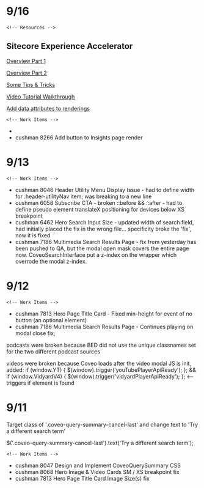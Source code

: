 # 9/16

`<!-- Resources -->`

## Sitecore Experience Accelerator

[Overview Part 1](https://www.velir.com/blog/2017/10/16/tour-sitecore-experience-accelerator-sxa-part-1)

[Overview Part 2](https://www.velir.com/blog/2017/10/16/tour-sitecore-experience-accelerator-sxa-part-2)

[Some Tips & Tricks](https://www.sidewalk.be/articles/the-sitecore-sxa-journey-discover-tips-and-tricks-when-implementing-an-sxa-website)

[Video Tutorial Walkthrough](https://www.reddit.com/r/sitecore/comments/bdihvd/sitecore_sxa_tutorials_sxa_1_8_full_site_step_by/)

[Add data attributes to renderings](http://blog.martinmiles.net/post/how-to-add-id-and-data-attributes-to-a-rendering-variant-in-sxa)

`<!-- Work Items -->`

* 
* cushman 8266 Add button to Insights page render

# 9/13

`<!-- Work Items -->`

* cushman 8046 Header Utility Menu Display Issue - had to define width for .header-utilityNav item; was breaking to a new line
* cushman 6058 Subscribe CTA - broken ::before && ::after - had to define pseudo element translateX positioning for devices below XS breakpoint
* cushman 6462 Hero Search Input Size - updated width of search field, had initially placed the fix in the wrong file... specificity broke the 'fix', now it is fixed
* cushman 7186 Multimedia Search Results Page - fix from yesterday has been pushed to QA, but the modal open mask covers the entire page now. CoveoSearchInterface put a z-index on the wrapper which overrode the modal z-index.

# 9/12

`<!-- Work Items -->`

* cushman 7813 Hero Page Title Card - Fixed min-height for event of no button (an optional element)
* cushman 7186 Multimedia Search Results Page - Continues playing on modal close fix;

podcasts were broken because BED did not use the unique classnames set for the two different podcast sources

videos were broken because Coveo loads after the video modal JS is init, added: if (window.YT) { $(window).trigger('youTubePlayerApiReady'); }; && if (window.VidyardV4) { $(window).trigger('vidyardPlayerApiReady'); }; <-- triggers if element is found

# 9/11

Target class of '.coveo-query-summary-cancel-last' and change text to 'Try a different search term'

$('.coveo-query-summary-cancel-last').text('Try a different search term');

`<!-- Work Items -->`

* cushman 8047 Design and Implement CoveoQuerySummary CSS
* cushman 8068 Hero Image & Video Cards SM / XS breakpoint fix
* cushman 7813 Hero Page Title Card Image Size(s) fix
